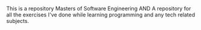 This is a repository Masters of Software Engineering  AND
A repository for all the exercises I've done while learning programming and any tech related subjects.


